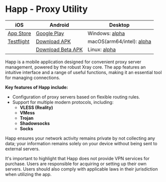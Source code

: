 # Happ - Proxy Utility

| iOS                                                                        | Android                                                                                                | Desktop                                                                                                         |
| -------------------------------------------------------------------------- | ------------------------------------------------------------------------------------------------------ | --------------------------------------------------------------------------------------------------------------- |
| [App Store](https://apps.apple.com/us/app/happ-proxy-utility/id6504287215) | [Google Play](https://play.google.com/store/apps/details?id=com.happproxy)                             | Windows: [alpha](https://github.com/Happ-proxy/happ-desktop/releases/latest/download/setup-Happ.x86.exe)        |
| [Testflight](https://testflight.apple.com/join/XMls6Ckd)                   | [Download APK](https://github.com/Happ-proxy/happ-android/releases/latest/download/Happ.apk)           | macOS(arm64/intel): [alpha](https://github.com/Happ-proxy/happ-desktop/releases/latest/download/Happ.macOS.universal.app.tar.gz)|
|                                                                            | [Download Beta APK](https://github.com/Happ-proxy/happ-android/releases/latest/download/Happ_beta.apk) | Linux: [alpha](https://github.com/Happ-proxy/happ-desktop/releases/latest/download/Happ.linux.x86.AppImage) |

Happ is a mobile application designed for convenient proxy server management, powered by the robust Xray core. The app features an intuitive interface and a range of useful functions, making it an essential tool for managing connections.

**Key features of Happ include:**

* Configuration of proxy servers based on flexible routing rules.
* Support for multiple modern protocols, including:
  * **VLESS (Reality)**
  * **VMess**
  * **Trojan**
  * **Shadowsocks**
  * **Socks**

Happ ensures your network activity remains private by not collecting any data; your information remains solely on your device without being sent to external servers.

It's important to highlight that Happ does not provide VPN services for purchase. Users are responsible for acquiring or setting up their own servers. Users should also comply with applicable laws in their jurisdiction when utilizing the app.
